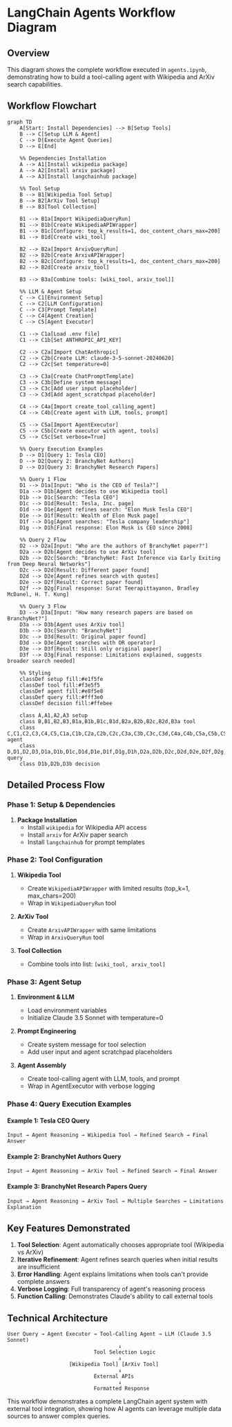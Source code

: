 # LangChain Agents Workflow Diagram

## Overview
This diagram shows the complete workflow executed in `agents.ipynb`, demonstrating how to build a tool-calling agent with Wikipedia and ArXiv search capabilities.

## Workflow Flowchart

```mermaid
graph TD
    A[Start: Install Dependencies] --> B[Setup Tools]
    B --> C[Setup LLM & Agent]
    C --> D[Execute Agent Queries]
    D --> E[End]

    %% Dependencies Installation
    A --> A1[Install wikipedia package]
    A --> A2[Install arxiv package]
    A --> A3[Install langchainhub package]

    %% Tool Setup
    B --> B1[Wikipedia Tool Setup]
    B --> B2[ArXiv Tool Setup]
    B --> B3[Tool Collection]

    B1 --> B1a[Import WikipediaQueryRun]
    B1 --> B1b[Create WikipediaAPIWrapper]
    B1 --> B1c[Configure: top_k_results=1, doc_content_chars_max=200]
    B1 --> B1d[Create wiki_tool]

    B2 --> B2a[Import ArxivQueryRun]
    B2 --> B2b[Create ArxivAPIWrapper]
    B2 --> B2c[Configure: top_k_results=1, doc_content_chars_max=200]
    B2 --> B2d[Create arxiv_tool]

    B3 --> B3a[Combine tools: [wiki_tool, arxiv_tool]]

    %% LLM & Agent Setup
    C --> C1[Environment Setup]
    C --> C2[LLM Configuration]
    C --> C3[Prompt Template]
    C --> C4[Agent Creation]
    C --> C5[Agent Executor]

    C1 --> C1a[Load .env file]
    C1 --> C1b[Set ANTHROPIC_API_KEY]

    C2 --> C2a[Import ChatAnthropic]
    C2 --> C2b[Create LLM: claude-3-5-sonnet-20240620]
    C2 --> C2c[Set temperature=0]

    C3 --> C3a[Create ChatPromptTemplate]
    C3 --> C3b[Define system message]
    C3 --> C3c[Add user input placeholder]
    C3 --> C3d[Add agent_scratchpad placeholder]

    C4 --> C4a[Import create_tool_calling_agent]
    C4 --> C4b[Create agent with LLM, tools, prompt]

    C5 --> C5a[Import AgentExecutor]
    C5 --> C5b[Create executor with agent, tools]
    C5 --> C5c[Set verbose=True]

    %% Query Execution Examples
    D --> D1[Query 1: Tesla CEO]
    D --> D2[Query 2: BranchyNet Authors]
    D --> D3[Query 3: BranchyNet Research Papers]

    %% Query 1 Flow
    D1 --> D1a[Input: "Who is the CEO of Tesla?"]
    D1a --> D1b[Agent decides to use Wikipedia tool]
    D1b --> D1c[Search: "Tesla CEO"]
    D1c --> D1d[Result: Tesla, Inc. page]
    D1d --> D1e[Agent refines search: "Elon Musk Tesla CEO"]
    D1e --> D1f[Result: Wealth of Elon Musk page]
    D1f --> D1g[Agent searches: "Tesla company leadership"]
    D1g --> D1h[Final response: Elon Musk is CEO since 2008]

    %% Query 2 Flow
    D2 --> D2a[Input: "Who are the authors of BranchyNet paper?"]
    D2a --> D2b[Agent decides to use ArXiv tool]
    D2b --> D2c[Search: "BranchyNet: Fast Inference via Early Exiting from Deep Neural Networks"]
    D2c --> D2d[Result: Different paper found]
    D2d --> D2e[Agent refines search with quotes]
    D2e --> D2f[Result: Correct paper found]
    D2f --> D2g[Final response: Surat Teerapittayanon, Bradley McDanel, H. T. Kung]

    %% Query 3 Flow
    D3 --> D3a[Input: "How many research papers are based on BranchyNet?"]
    D3a --> D3b[Agent uses ArXiv tool]
    D3b --> D3c[Search: "BranchyNet"]
    D3c --> D3d[Result: Original paper found]
    D3d --> D3e[Agent searches with OR operator]
    D3e --> D3f[Result: Still only original paper]
    D3f --> D3g[Final response: Limitations explained, suggests broader search needed]

    %% Styling
    classDef setup fill:#e1f5fe
    classDef tool fill:#f3e5f5
    classDef agent fill:#e8f5e8
    classDef query fill:#fff3e0
    classDef decision fill:#ffebee

    class A,A1,A2,A3 setup
    class B,B1,B2,B3,B1a,B1b,B1c,B1d,B2a,B2b,B2c,B2d,B3a tool
    class C,C1,C2,C3,C4,C5,C1a,C1b,C2a,C2b,C2c,C3a,C3b,C3c,C3d,C4a,C4b,C5a,C5b,C5c agent
    class D,D1,D2,D3,D1a,D1b,D1c,D1d,D1e,D1f,D1g,D1h,D2a,D2b,D2c,D2d,D2e,D2f,D2g,D3a,D3b,D3c,D3d,D3e,D3f,D3g query
    class D1b,D2b,D3b decision
```

## Detailed Process Flow

### Phase 1: Setup & Dependencies
1. **Package Installation**
   - Install `wikipedia` for Wikipedia API access
   - Install `arxiv` for ArXiv paper search
   - Install `langchainhub` for prompt templates

### Phase 2: Tool Configuration
1. **Wikipedia Tool**
   - Create `WikipediaAPIWrapper` with limited results (top_k=1, max_chars=200)
   - Wrap in `WikipediaQueryRun` tool
   
2. **ArXiv Tool**
   - Create `ArxivAPIWrapper` with same limitations
   - Wrap in `ArxivQueryRun` tool
   
3. **Tool Collection**
   - Combine tools into list: `[wiki_tool, arxiv_tool]`

### Phase 3: Agent Setup
1. **Environment & LLM**
   - Load environment variables
   - Initialize Claude 3.5 Sonnet with temperature=0
   
2. **Prompt Engineering**
   - Create system message for tool selection
   - Add user input and agent scratchpad placeholders
   
3. **Agent Assembly**
   - Create tool-calling agent with LLM, tools, and prompt
   - Wrap in AgentExecutor with verbose logging

### Phase 4: Query Execution Examples

#### Example 1: Tesla CEO Query
```
Input → Agent Reasoning → Wikipedia Tool → Refined Search → Final Answer
```

#### Example 2: BranchyNet Authors Query
```
Input → Agent Reasoning → ArXiv Tool → Refined Search → Final Answer
```

#### Example 3: BranchyNet Research Papers Query
```
Input → Agent Reasoning → ArXiv Tool → Multiple Searches → Limitations Explanation
```

## Key Features Demonstrated

1. **Tool Selection**: Agent automatically chooses appropriate tool (Wikipedia vs ArXiv)
2. **Iterative Refinement**: Agent refines search queries when initial results are insufficient
3. **Error Handling**: Agent explains limitations when tools can't provide complete answers
4. **Verbose Logging**: Full transparency of agent's reasoning process
5. **Function Calling**: Demonstrates Claude's ability to call external tools

## Technical Architecture

```
User Query → Agent Executor → Tool-Calling Agent → LLM (Claude 3.5 Sonnet)
                                    ↓
                            Tool Selection Logic
                                    ↓
                    [Wikipedia Tool] [ArXiv Tool]
                                    ↓
                            External APIs
                                    ↓
                            Formatted Response
```

This workflow demonstrates a complete LangChain agent system with external tool integration, showing how AI agents can leverage multiple data sources to answer complex queries. 
